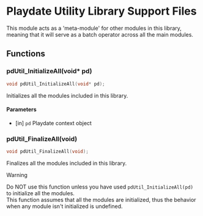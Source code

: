 # Playdate Utility Library Support Files

This module acts as a 'meta-module' for other modules in this library,
meaning that it will serve as a batch operator across all the main modules.

## Functions

### pdUtil_InitializeAll(void* pd)

```c
void pdUtil_InitializeAll(void* pd);
```

Initializes all the modules included in this library.

#### Parameters

* [in] `pd` Playdate context object

### pdUtil_FinalizeAll(void)

```c
void pdUtil_FinalizeAll(void);
```

Finalizes all the modules included in this library.

> [!WARNING]  
> Do NOT use this function unless you have used `pdUtil_InitializeAll(pd)`
> to initialize all the modules.  
> This function assumes that all the modules are initialized,
> thus the behavior when any module isn't initialized is undefined.
